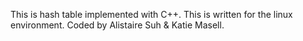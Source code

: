 This is hash table implemented with C++.
This is written for the linux environment.
Coded by Alistaire Suh & Katie Masell.
